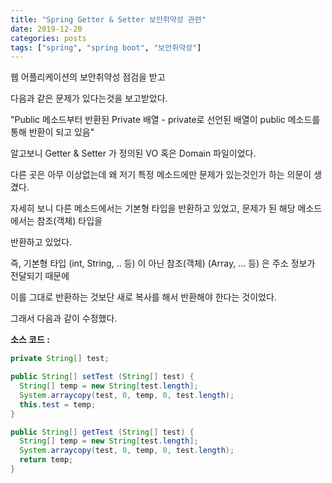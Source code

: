 ```yaml
---
title: "Spring Getter & Setter 보안취약성 관련"
date: 2019-12-20
categories: posts
tags: ["spring", "spring boot", "보안취약성"]
---
```

웹 어플리케이션의 보안취약성 점검을 받고

다음과 같은 문제가 있다는것을 보고받았다.

"Public 메소드부터 반환된 Private 배열 - private로 선언된 배열이 public 메소드를 통해 반환이 되고 있음"

알고보니 Getter & Setter 가 정의된 VO 혹은 Domain 파일이었다.

다른 곳은 아무 이상없는데 왜 저기 특정 메소드에만 문제가 있는것인가 하는 의문이 생겼다.

자세히 보니 다른 메소드에서는 기본형 타입을 반환하고 있었고, 문제가 된 해당 메소드에서는 참조(객체) 타입을 

반환하고 있었다.

즉, 기본형 타입 (int, String, .. 등) 이 아닌 참조(객체) (Array, ... 등) 은 주소 정보가 전달되기 때문에

이를 그대로 반환하는 것보단 새로 복사를 해서 반환해야 한다는 것이었다.

그래서 다음과 같이 수정했다.
  
**소스 코드 :**
```java
private String[] test;

public String[] setTest (String[] test) {
  String[] temp = new String[test.length];
  System.arraycopy(test, 0, temp, 0, test.length);
  this.test = temp;
}

public String[] getTest (String[] test) {
  String[] temp = new String[test.length];
  System.arraycopy(test, 0, temp, 0, test.length);
  return temp;
}
```